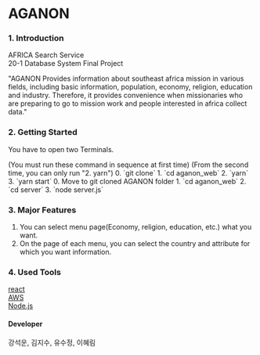# AGANON
 
### 1. Introduction
 
AFRICA Search Service  
20-1 Database System Final Project  

"AGANON Provides information about southeast africa mission in various fields, including basic information, population, economy, religion, education and industry. Therefore, it provides convenience when missionaries who are preparing to go to mission work and people interested in africa collect data."

 
 
### 2. Getting Started 
You have to open two Terminals.  
  
<One Terminal>  
(You must run these command in sequence at first time)  
(From the second time, you can only run "2. yarn")  
0. `git clone`
1. `cd aganon_web`  
2. `yarn`  
3. `yarn start`  
  
<The other Terminal>  
0. Move to git cloned AGANON folder
1. `cd aganon_web`
2. `cd server`
3. `node server.js`
  
  
### 3. Major Features  
1. You can select menu page(Economy, religion, education, etc.) what you want.  
2. On the page of each menu, you can select the country and attribute for which you want information.  

 
### 4. Used Tools

[react](https://ko.reactjs.org/)  
[AWS](https://aws.amazon.com/ko/)  
[Node.js](https://nodejs.org/ko/) 
 
 
 
#### Developer  
  
강석운, 김지수, 유수정, 이혜림
